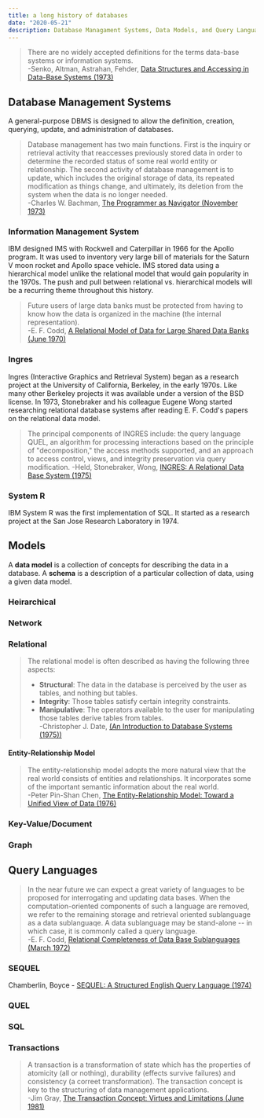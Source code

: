 ```yaml
---
title: a long history of databases
date: "2020-05-21"
description: Database Managament Systems, Data Models, and Query Languages.
---
```


> There are no widely accepted definitions for the terms data-base systems or information systems.  
> -Senko, Altman, Astrahan, Fehder, [Data Structures and Accessing in Data-Base Systems (1973)](pdfs.semanticscholar.org/2959/c28a3e5a5fc0d54a5acaa848f738a74a9724.pdf)

## Database Management Systems

A general-purpose DBMS is designed to allow the definition, creation, querying, update, and administration of databases.

> Database management has two main functions. First is the inquiry or retrieval activity that reaccesses previously stored data in order to determine the recorded status of some real world entity or relationship. The second activity of database management is to update, which includes the original storage of data, its repeated modification as things change, and ultimately, its deletion from the system when the data is no longer needed.  
> -Charles W. Bachman, [The Programmer as Navigator (November 1973)](dl.acm.org/doi/pdf/10.1145/355611.362534)

### Information Management System

IBM designed IMS with Rockwell and Caterpillar in 1966 for the Apollo program. It was used to inventory very large bill of materials for the Saturn V moon rocket and Apollo space vehicle. IMS stored data using a hierarchical model unlike the relational model that would gain popularity in the 1970s. The push and pull between relational vs. hierarchical models will be a recurring theme throughout this history.

> Future users of large data banks must be protected from having to know how the data is organized in the machine (the internal representation).  
> -E. F. Codd, [A Relational Model of Data for Large Shared Data Banks (June 1970)](https://dl.acm.org/doi/pdf/10.1145/362384.362685)

### Ingres

Ingres (Interactive Graphics and Retrieval System) began as a research project at the University of California, Berkeley, in the early 1970s. Like many other Berkeley projects it was available under a version of the BSD license. In 1973, Stonebraker and his colleague Eugene Wong started researching relational database systems after reading E. F. Codd's papers on the relational data model.

> The principal components of INGRES include: the query language QUEL, an algorithm for processing interactions based on the principle of "decomposition," the access methods supported, and an approach to access control, views, and integrity preservation via query modification.
> -Held, Stonebraker, Wong, [INGRES: A Relational Data Base System (1975)](https://dl.acm.org/doi/pdf/10.1145/1499949.1500029)

### System R

IBM System R was the first implementation of SQL. It started as a research project at the San Jose Research Laboratory in 1974.

## Models

A **data model** is a collection of concepts for describing the data in a database. A **schema** is a description of a particular collection of data, using a given data model.

### Heirarchical

### Network

### Relational

> The relational model is often described as having the following three aspects:  
> * **Structural**: The data in the database is perceived by the user as tables, and
nothing but tables.  
> * **Integrity**: Those tables satisfy certain integrity constraints.  
> * **Manipulative**: The operators available to the user for manipulating those
tables derive tables from tables.  
> -Christopher J. Date, [(An Introduction to Database Systems (1975))](http://ce.sharif.edu/courses/84-85/1/ce384/resources/root/C.%20J.%20Date/ch3%20of%20date.pdf)

#### Entity-Relationship Model

> The entity-relationship model adopts the more natural view that the real world consists of entities and relationships. It incorporates some of the important semantic information about the real world.  
> -Peter Pin-Shan Chen, [The Entity-Relationship Model: Toward a Unified View of Data (1976)](https://dl.acm.org/doi/pdf/10.1145/320434.320440)

### Key-Value/Document

### Graph

## Query Languages

> In the near future we can expect a great variety of languages to be proposed for interrogating and updating data bases. When the computation-oriented components of such a language are removed, we refer to the remaining storage and retrieval oriented sublanguage as a data sublanguaqe. A data sublanguage may be stand-alone -- in which case, it is commonly called a query language.  
> -E. F. Codd, [Relational Completeness of Data Base Sublanguages (March 1972)](http://www.inf.unibz.it/~franconi/teaching/2006/kbdb/Codd72a.pdf)

### SEQUEL

Chamberlin, Boyce - [SEQUEL: A Structured English Query Language (1974)](https://researcher.watson.ibm.com/researcher/files/us-dchamber/sequel-1974.pdf)

### QUEL

### SQL


### Transactions

> A transaction is a transformation of state which has the properties of atomicity (all or nothing), durability (effects survive failures) and consistency (a correet transformation). The transaction concept is key to the structuring of data management applications.  
> -Jim Gray, [The Transaction Concept: Virtues and Limitations (June 1981)](https://jimgray.azurewebsites.net/papers/theTransactionConcept.pdf)